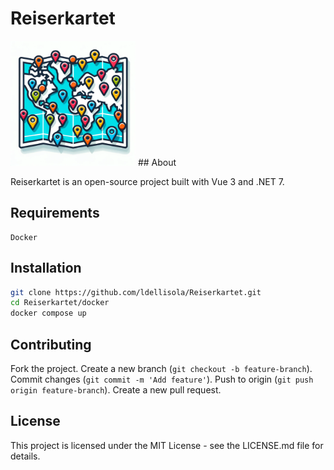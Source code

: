 # Reiserkartet
<img src="./docs/images/reisekartet.png" width="200" height="200" alt="Reisekartet">
## About

Reiserkartet is an open-source project built with Vue 3 and .NET 7.

## Requirements

    Docker

## Installation

```bash
git clone https://github.com/ldellisola/Reiserkartet.git
cd Reiserkartet/docker
docker compose up
```

## Contributing

Fork the project.
Create a new branch (`git checkout -b feature-branch`).
Commit changes (`git commit -m 'Add feature'`).
Push to origin (`git push origin feature-branch`).
Create a new pull request.

## License

This project is licensed under the MIT License - see the LICENSE.md file for details.
